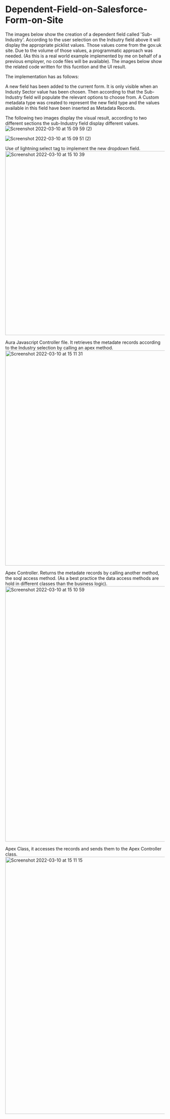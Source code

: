 # Dependent-Field-on-Salesforce-Form-on-Site

The images below show the creation of a dependent field called 'Sub-Industry'. According to the user selection on the Indsutry field above it will display the appropriate picklist values. Those values come from the gov.uk site. Due to the volume of those values, a programmatic approach was needed.
(As this is a real world example implemented by me on behalf of a previous employer, no code files will be available). The images below show the related code written for this fucntion and the UI result.

The implementation has as follows:

A new field has been added to the current form. It is only visible when an Industy Sector value has been chosen. Then according to that the Sub-Industry field will populate the relevant options to choose from. 
A Custom metadata type was created to represent the new field type and the values available in this field have been inserted as Metadata Records.

The following two images display the visual result, according to two different sections the sub-Industry field display different values.
![Screenshot 2022-03-10 at 15 09 59 (2)](https://user-images.githubusercontent.com/97835800/158820726-6459516d-2181-48e9-9d72-5d5b669b5081.png)

![Screenshot 2022-03-10 at 15 09 51 (2)](https://user-images.githubusercontent.com/97835800/158820739-ff98dad6-6640-41d0-ad11-6da610a440d7.png)

Use of lightning:select tag to implement the new dropdown field.
<img width="579" alt="Screenshot 2022-03-10 at 15 10 39" src="https://user-images.githubusercontent.com/97835800/158822870-788dfb0c-8857-438e-a9b5-3aab0b4fd63a.png">

Aura Javascript Controller file. It retrieves the metadate records according to the Industry selection by calling an apex method.
<img width="677" alt="Screenshot 2022-03-10 at 15 11 31" src="https://user-images.githubusercontent.com/97835800/158822951-8b9b69bf-e2dd-48d6-8f9d-e82179d854f5.png">

Apex Controller. Returns the metadate records by calling another method, the soql access method. (As a best practice the data access methods are hold in different classes than the business logic).
<img width="803" alt="Screenshot 2022-03-10 at 15 10 59" src="https://user-images.githubusercontent.com/97835800/158823154-18dabd0a-f526-43a1-9371-d92305044fc4.png">

Apex Class, it accesses the records and sends them to the Apex Controller class.
<img width="809" alt="Screenshot 2022-03-10 at 15 11 15" src="https://user-images.githubusercontent.com/97835800/158823541-e19c7f5c-bfad-4db8-ab53-1934c3d52933.png">

